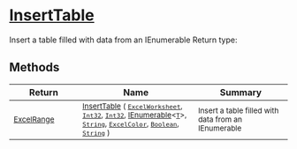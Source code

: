 # [InsertTable](./ExcelHelper-100664034.md)

Insert a table filled with data from an IEnumerable
Return type:
## Methods

| Return | Name | Summary | 
| --- | --- | --- | 
| <sub>[ExcelRange](./ExcelHelper-100664034.md)</sub><img width=200/>| <sub>[InsertTable](./ExcelHelper-100664034.md) ( [`ExcelWorksheet`](./ExcelHelper-100664034.md), [`Int32`](https://docs.microsoft.com/en-us/dotnet/api/System.Int32), [`Int32`](https://docs.microsoft.com/en-us/dotnet/api/System.Int32), [IEnumerable](https://docs.microsoft.com/en-us/dotnet/api/System.Collections.Ienumerable)\<[`T`](./ExcelHelper-100664034.md)>, [`String`](https://docs.microsoft.com/en-us/dotnet/api/System.String), [`ExcelColor`](./../Excel/ExcelColor.md), [`Boolean`](https://docs.microsoft.com/en-us/dotnet/api/System.Boolean), [`String`](https://docs.microsoft.com/en-us/dotnet/api/System.String) )</sub>| <sub>Insert a table filled with data from an IEnumerable</sub><img width=200/>| <br>


